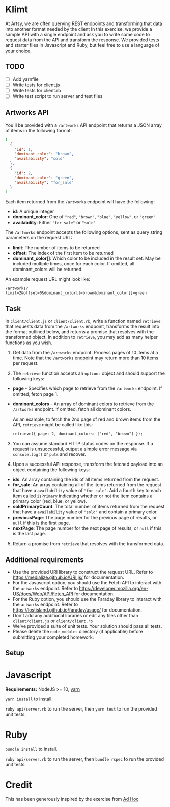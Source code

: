# Klimt

At Artsy, we are often querying REST endpoints and transforming that data into another format needed by the client
In this exercise, we provide a sample API with a single endpoint and ask you to write some code to request data from
the API and transform the response. We provided tests and starter files in Javascript and Ruby, but feel free to use a language of your choice.

## TODO
- [ ] Add yarnfile
- [ ] Write tests for client.js
- [ ] Write tests for client.rb
- [ ] Write test script to run server and test files

## Artworks API

You'll be provided with a `/artworks` API endpoint that returns a JSON array of items in the following format:

```json
[
  {
    "id": 1,
    "dominant_color": "brown",
    "availability": "sold"
  },
  {
    "id": 2,
    "dominant_color": "green",
    "availability": "for_sale"
  }
]
```

Each item returned from the `/artworks` endpoint will have the following:

- **id**: A unique integer
- **dominant_color**: One of `"red"`, `"brown"`, `"blue"`, `"yellow"`, or `"green"`
- **availability**: Either `"for_sale"` or `"sold"`

The `/artworks` endpoint accepts the following options, sent as query string parameters on the request URL:

- **limit**: The number of items to be returned
- **offset**: The index of the first item to be returned
- **dominant_color[]**: Which color to be included in the result set. May be included multiple times, once for each color. If omitted, all dominant_colors will be returned.

An example request URL might look like:

```
/artworks?limit=2&offset=0&dominant_color[]=brown&dominant_color[]=green
```

## Task

In `client/client.js` or `client/client.rb`, write a function named `retrieve` that requests data from the `/artworks` endpoint, transforms the result into the format outlined below, and returns a promise that resolves with the transformed object. In addition to `retrieve`, you may add as many helper functions as you wish.

1. Get data from the `/artworks` endpoint. Process pages of 10 items at a time. Note that the `/artworks` endpoint may return more than 10 items per request.

2. The `retrieve` function accepts an `options` object and should support the following keys:

- **page** - Specifies which page to retrieve from the `/artworks` endpoint. If omitted, fetch page 1.
- **dominant_colors** - An array of dominant colors to retrieve from the `/artworks` endpoint. If omitted, fetch all dominant colors.

  As an example, to fetch the 2nd page of red and brown items from the API, `retrieve` might be called like this:

  ```
  retrieve({ page: 2, dominant_colors: ["red", "brown"] });
  ```

3. You can assume standard HTTP status codes on the response. If a request is unsuccessful, output a simple error message via `console.log()` or `puts` and recover.

4. Upon a successful API response, transform the fetched payload into an object containing the following keys:

- **ids**: An array containing the ids of all items returned from the request.
- **for_sale**: An array containing all of the items returned from the request that have a `availability` value of `"for_sale"`. Add a fourth key to each item called `isPrimary` indicating whether or not the item contains a primary color (red, blue, or yellow).
- **soldPrimaryCount**: The total number of items returned from the request that have a `availability` value of `"sold"` and contain a primary color.
- **previousPage**: The page number for the previous page of results, or `null` if this is the first page.
- **nextPage**: The page number for the next page of results, or `null` if this is the last page.

5. Return a promise from `retrieve` that resolves with the transformed data.

## Additional requirements

- Use the provided URI library to construct the request URL. Refer to https://medialize.github.io/URI.js/ for documentation.
- For the Javascript option, you should use the Fetch API to interact with the `artworks` endpoint. Refer to https://developer.mozilla.org/en-US/docs/Web/API/Fetch_API for documentation.
- For the Ruby option, you should use the Faraday library to interact with the `artworks` endpoint. Refer to https://lostisland.github.io/faraday/usage/ for documentation.
- Don't add any additional libraries or edit any files other than `client/client.js` or `client/client.rb`
- We've provided a suite of unit tests. Your solution should pass all tests.
- Please delete the `node_modules` directory (if applicable) before submitting your completed homework.

## Setup

# Javascript

**Requirements:** NodeJS >= 10, [yarn](https://yarnpkg.com/en/docs/install)

`yarn install` to install.

`ruby api/server.rb` to run the server, then `yarn test` to run the provided unit tests.

# Ruby

`bundle install` to install.

`ruby api/server.rb` to run the server, then `bundle rspec` to run the provided unit tests.

# Credit

This has been generously inspired by the exercise from [Ad Hoc](https://www.adhoc.team)